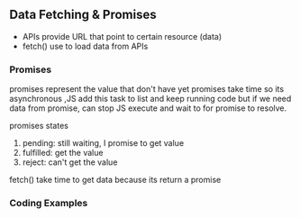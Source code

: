 ## Data Fetching & Promises
  - APIs provide URL that point to certain resource (data)
  - fetch() use to load data from APIs

### Promises  
promises represent the value that don't have yet promises take time so its asynchronous ,JS add this task to list and keep running code but if we need data from promise, can stop JS execute and wait to for promise to resolve. 

promises states
  1. pending: still waiting, I promise to get value
  2. fulfilled: get the value
  3. reject: can't get the value 

fetch() take time to get data because its return a promise
    
     
### Coding Examples
```javascript

```
